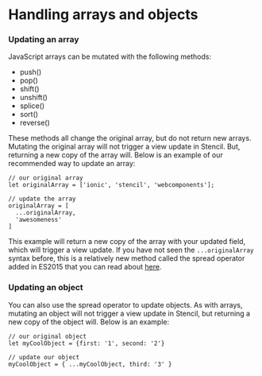 # Handling arrays and objects

### Updating an array

JavaScript arrays can be mutated with the following methods:

- push()
- pop()
- shift()
- unshift()
- splice()
- sort()
- reverse()

These methods all change the original array, but do not return new arrays. Mutating the original array will not trigger a view update in Stencil. But, returning a new copy of the array will. Below is an example of our recommended way to update an array:

```
// our original array
let originalArray = ['ionic', 'stencil', 'webcomponents'];

// update the array
originalArray = [
  ...originalArray,
  'awesomeness'
]
```

This example will return a new copy of the array with your updated field, which will trigger a view update. If you have not seen the `...originalArray` syntax before, this is a relatively new method called the spread operator added in ES2015 that you can read about [here](https://developer.mozilla.org/en-US/docs/Web/JavaScript/Reference/Operators/Spread_operator).

### Updating an object

You can also use the spread operator to update objects. As with arrays, mutating an object will not trigger a view update in Stencil, but returning a new copy of the object will. Below is an example:

```
// our original object
let myCoolObject = {first: '1', second: '2'}

// update our object
myCoolObject = { ...myCoolObject, third: '3' }

```



